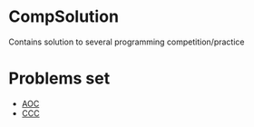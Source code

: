 # CompSolution

Contains solution to several programming competition/practice

# Problems set

-   [AOC](aoc/)
-   [CCC](ccc/)
